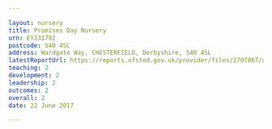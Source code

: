 ```yaml
---

layout: nursery
title: Promises Day Nursery
urn: EY231792
postcode: S40 4SL
address: Wardgate Way, CHESTERFIELD, Derbyshire, S40 4SL
latestReportUrl: https://reports.ofsted.gov.uk/provider/files/2707867/urn/EY231792.pdf
teaching: 2
development: 2
leadership: 2
outcomes: 2
overall: 2
date: 22 June 2017

---
```

